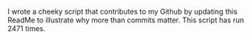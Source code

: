 I wrote a cheeky script that contributes to my Github by updating this ReadMe to illustrate why more than commits matter. This script has run 2471 times.